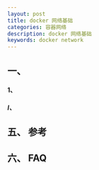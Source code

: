 ```yaml
---
layout: post
title: docker 网络基础 
categories: 容器网络
description: docker 网络基础 
keywords: docker network 
---
```

## 一、 
#### 1、
##### I、 
## 五、 参考 
## 六、 FAQ
